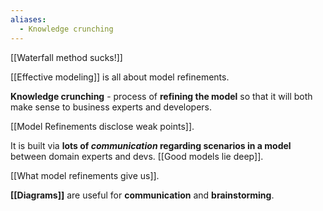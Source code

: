```yaml
---
aliases:
  - Knowledge crunching
---
```

[[Waterfall method sucks!]]

[[Effective modeling]] is all about model refinements.

**Knowledge crunching** - process of **refining the model** so that it will both make sense to business experts and developers.

[[Model Refinements disclose weak points]].

It is built via **lots of _communication_ regarding scenarios in a model** between domain experts and devs. [[Good models lie deep]].

[[What model refinements give us]].

**[[Diagrams]]** are useful for **communication** and **brainstorming**.
